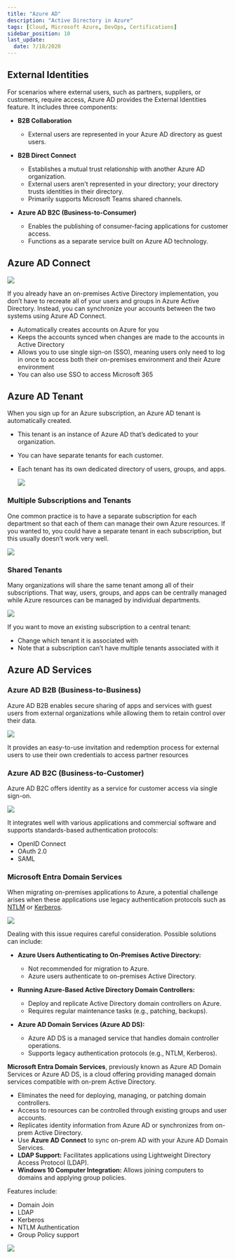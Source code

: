 ```yaml
---
title: "Azure AD"
description: "Active Directory in Azure"
tags: [Cloud, Microsoft Azure, DevOps, Certifications]
sidebar_position: 10
last_update:
  date: 7/18/2020
---
```



## External Identities

For scenarios where external users, such as partners, suppliers, or customers, require access, Azure AD provides the External Identities feature. It includes three components:

- **B2B Collaboration**

    - External users are represented in your Azure AD directory as guest users.

- **B2B Direct Connect**

    - Establishes a mutual trust relationship with another Azure AD organization.
    - External users aren't represented in your directory; your directory trusts identities in their directory.
    - Primarily supports Microsoft Teams shared channels.

- **Azure AD B2C (Business-to-Consumer)**

    - Enables the publishing of consumer-facing applications for customer access.
    - Functions as a separate service built on Azure AD technology.

## Azure AD Connect

![](/img/docs/azure-ad-connectsss.png)

If you already have an on-premises Active Directory implementation, you don’t have to recreate all of your users and groups in Azure Active Directory. Instead, you can synchronize your accounts between the two systems using Azure AD Connect.

- Automatically creates accounts on Azure for you
- Keeps the accounts synced when changes are made to the accounts in Active Directory
- Allows you to use single sign-on (SSO), meaning users only need to log in once to access both their on-premises environment and their Azure environment
- You can also use SSO to access Microsoft 365

## Azure AD Tenant

When you sign up for an Azure subscription, an Azure AD tenant is automatically created.

- This tenant is an instance of Azure AD that’s dedicated to your organization.
- You can have separate tenants for each customer.
- Each tenant has its own dedicated directory of users, groups, and apps.

    ![](/img/docs/azure-ad-tenant.png)

### Multiple Subscriptions and Tenants

One common practice is to have a separate subscription for each department so that each of them can manage their own Azure resources. If you wanted to, you could have a separate tenant in each subscription, but this usually doesn’t work very well.

![](/img/docs/azure-multi-subscriptions-tenants.png)

### Shared Tenants

Many organizations will share the same tenant among all of their subscriptions. That way, users, groups, and apps can be centrally managed while Azure resources can be managed by individual departments.

![](/img/docs/azure-ad-shared-tenants.png)

If you want to move an existing subscription to a central tenant:

- Change which tenant it is associated with
- Note that a subscription can’t have multiple tenants associated with it

## Azure AD Services

### Azure AD B2B (Business-to-Business)

Azure AD B2B enables secure sharing of apps and services with guest users from external organizations while allowing them to retain control over their data. 

![](/img/docs/azure-b2b.png)

It provides an easy-to-use invitation and redemption process for external users to use their own credentials to access partner resources


### Azure AD B2C (Business-to-Customer)

Azure AD B2C offers identity as a service for customer access via single sign-on. 

![](/img/docs/azure-b2ccc.png)

It integrates well with various applications and commercial software and supports standards-based authentication protocols:
  - OpenID Connect
  - OAuth 2.0
  - SAML


### Microsoft Entra Domain Services 

When migrating on-premises applications to Azure, a potential challenge arises when these applications use legacy authentication protocols such as [NTLM](/docs/007-Cybersecurity/003-Security-Architecture/020-Authentication-Protocols.md#ntlm) or [Kerberos](/docs/007-Cybersecurity/003-Security-Architecture/020-Authentication-Protocols.md#kerberos).

![](/img/docs/all-things-devops-Page-6.png)

Dealing with this issue requires careful consideration. Possible solutions can include:

- **Azure Users Authenticating to On-Premises Active Directory:**
  - Not recommended for migration to Azure.
  - Azure users authenticate to on-premises Active Directory.

- **Running Azure-Based Active Directory Domain Controllers:**
  - Deploy and replicate Active Directory domain controllers on Azure.
  - Requires regular maintenance tasks (e.g., patching, backups).

- **Azure AD Domain Services (Azure AD DS):**
  - Azure AD DS is a managed service that handles domain controller operations.
  - Supports legacy authentication protocols (e.g., NTLM, Kerberos).

**Microsoft Entra Domain Services**, previously known as Azure AD Domain Services or Azure AD DS, is a cloud offering providing managed domain services compatible with on-prem Active Directory.

- Eliminates the need for deploying, managing, or patching domain controllers.
- Access to resources can be controlled through existing groups and user accounts.
- Replicates identity information from Azure AD or synchronizes from on-prem Active Directory.
- Use **Azure AD Connect** to sync on-prem AD with your Azure AD Domain Services.
- **LDAP Support:** Facilitates applications using Lightweight Directory Access Protocol (LDAP).
- **Windows 10 Computer Integration:** Allows joining computers to domains and applying group policies.

Features include:

- Domain Join
- LDAP
- Kerberos
- NTLM Authentication
- Group Policy support

![](/img/docs/azure-adds-sync-onprem-to-azure-ad.png)